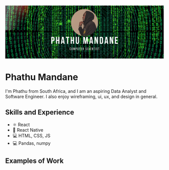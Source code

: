 ![Design and Development](https://github.com/mandaneofficial/mandaneofficial/blob/7f0df882321b9f59ccc1a3d1881aa23a4ba11a56/Dark%20Blue%20Holographic%20Twitter%20Header.png)

# Phathu Mandane
I'm Phathu from South Africa, and I am an aspiring Data Analyst and Software Engineer. I also enjoy wireframing, ui, ux, and design in general. 

## Skills and Experience
* ⚛ React
* 📱 React Native
* 💻 HTML, CSS, JS
* 💻 Pandas, numpy 


## Examples of Work
